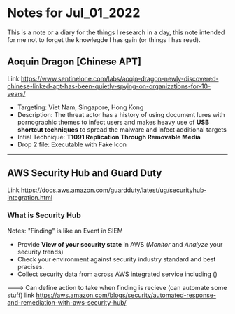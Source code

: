 # Notes for Jul_01_2022

This is a note or a diary for the things I research in a day, this note intended for me not to forget the knowlegde I has gain (or things I has read).

## Aoquin Dragon [Chinese APT]

Link <https://www.sentinelone.com/labs/aoqin-dragon-newly-discovered-chinese-linked-apt-has-been-quietly-spying-on-organizations-for-10-years/>

- Targeting: Viet Nam, Singapore, Hong Kong
- Description: The threat actor has a history of using document lures with pornographic themes to infect users and makes heavy use of **USB shortcut techniques** to spread the malware and infect additional targets
- Intial Technique: **T1091 Replication Through Removable Media**
- Drop 2 file: Executable with Fake Icon

---

## AWS Security Hub and Guard Duty

Link <https://docs.aws.amazon.com/guardduty/latest/ug/securityhub-integration.html>

### What is Security Hub

Notes: "Finding" is like an Event in SIEM

- Provide **View of your security state** in AWS (*Monitor* and *Analyze* your security trends)
- Check your environment against security industry standard and best pracises.
- Collect security data from across AWS integrated service including ()


---> Can define action to take when finding is recieve (can automate some stuff) link <https://aws.amazon.com/blogs/security/automated-response-and-remediation-with-aws-security-hub/>


